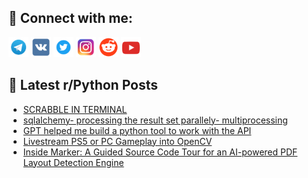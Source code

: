 ## 🔎 Connect with me:
[<img src="https://github.com/bullbesh/bullbesh/blob/main/images/Telegram.png" width="32" height="32" />](https://t.me/bullbesh)
[<img src="https://github.com/bullbesh/bullbesh/blob/main/images/VK.png" width="32" height="32" />](https://vk.com/bullbesh)
[<img src="https://github.com/bullbesh/bullbesh/blob/main/images/Twitter.png" width="32" height="32" />](https://twitter.com/bullbesh1)
[<img src="https://github.com/bullbesh/bullbesh/blob/main/images/Instagram.png" width="32" height="32" />](https://www.instagram.com/bullbesh)
[<img src="https://github.com/bullbesh/bullbesh/blob/main/images/Reddit.png" width="32" height="32" />](https://www.reddit.com/user/bullbesh)
[<img src="https://github.com/bullbesh/bullbesh/blob/main/images/YouTube.png" width="32" height="32" />](https://www.youtube.com/channel/UCtfjRs6uzgq5mfm8S06WTcg)

## 📕 Latest r/Python Posts
<!-- BLOG-POST-LIST:START -->
- [SCRABBLE IN TERMINAL](https://www.reddit.com/r/Python/comments/18f9tb6/scrabble_in_terminal/)
- [sqlalchemy- processing the result set parallely- multiprocessing](https://www.reddit.com/r/Python/comments/18f8p9v/sqlalchemy_processing_the_result_set_parallely/)
- [GPT helped me build a python tool to work with the API](https://www.reddit.com/r/Python/comments/18f8i0y/gpt_helped_me_build_a_python_tool_to_work_with/)
- [Livestream PS5 or PC Gameplay into OpenCV](https://www.reddit.com/r/Python/comments/18f5vyy/livestream_ps5_or_pc_gameplay_into_opencv/)
- [Inside Marker: A Guided Source Code Tour for an AI-powered PDF Layout Detection Engine](https://www.reddit.com/r/Python/comments/18f5bk1/inside_marker_a_guided_source_code_tour_for_an/)
<!-- BLOG-POST-LIST:END -->
